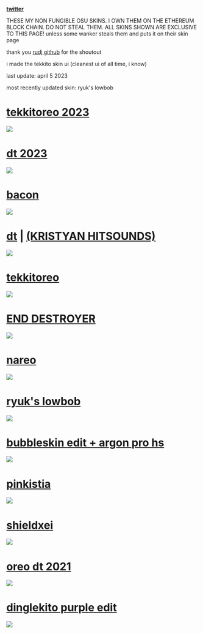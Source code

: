 [**twitter**](https://twitter.com/bobertind)

THESE MY NON FUNGIBLE OSU SKINS. I OWN THEM ON THE ETHEREUM BLOCK CHAIN. DO NOT STEAL THEM.
ALL SKINS SHOWN ARE EXCLUSIVE TO THIS PAGE! unless some wanker steals them and puts it on their skin page

thank you [rudj github](https://github.com/rudj-skinhub/woal#readme) for the shoutout 

i made the tekkito skin ui (cleanest ui of all time, i know)

last update: april 5 2023

most recently updated skin: ryuk's lowbob

# [tekkitoreo 2023](https://cdn.discordapp.com/attachments/861498075061944370/1117297631199240244/tekkitoreo23.osk)
![](https://ori09.s-ul.eu/uPHzU68t)

# [dt 2023](https://ori09.s-ul.eu/3XZmLd1k)
![](https://ori09.s-ul.eu/DAR9PhcL)

# [bacon](https://ori09.s-ul.eu/sEHaf94f)
![](https://ori09.s-ul.eu/lkAAsNvf)

# [dt](https://ori09.s-ul.eu/A5TDv04A) | [(KRISTYAN HITSOUNDS)](https://ori09.s-ul.eu/jDhRiNZv)
![](https://ori09.s-ul.eu/V26ngv2u)

# [tekkitoreo](https://ori09.s-ul.eu/yTYRA2AD)
![](https://ori09.s-ul.eu/PTbGAxId)

# [END DESTROYER](https://ori09.s-ul.eu/bbqwJ8h5)
![](https://ori09.s-ul.eu/nl6myfC2)

# [nareo](https://ori09.s-ul.eu/bP6JzLli)
![](https://ori09.s-ul.eu/6MNjqsWT)

# [ryuk's lowbob](https://ori09.s-ul.eu/7zj9gLoE)
![](https://ori09.s-ul.eu/dL4vDbJC)
  
# [bubbleskin edit + argon pro hs](https://ori09.s-ul.eu/zMeYtwZm)
![](https://ori09.s-ul.eu/qCJDx8KA)

# [pinkistia](https://ori09.s-ul.eu/GVNJkBUR)
![](https://ori09.s-ul.eu/lZ0ibqDI)

# [shieldxei](https://ori09.s-ul.eu/0dyVljN7)
![](https://ori09.s-ul.eu/IqQS8ZlY)

# [oreo dt 2021](https://ori09.s-ul.eu/WWd0YbVa)
![](https://cdn.discordapp.com/attachments/868972249040949279/1155340644336808057/image.png)

# [dinglekito purple edit](https://ori09.s-ul.eu/g06bzoqg)
![](https://ori09.s-ul.eu/miFS85EZ)



